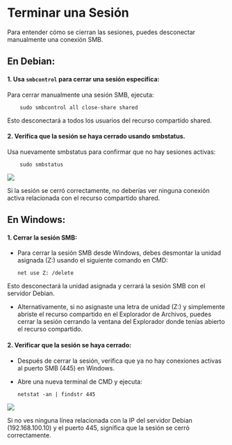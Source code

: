 # Terminar una Sesión
Para entender cómo se cierran las sesiones, puedes desconectar manualmente una conexión SMB.
## En Debian:
#### 1. Usa ``smbcontrol`` para cerrar una sesión específica:
Para cerrar manualmente una sesión SMB, ejecuta:

        sudo smbcontrol all close-share shared
Esto desconectará a todos los usuarios del recurso compartido shared.

#### 2. Verifica que la sesión se haya cerrado usando smbstatus.
Usa nuevamente smbstatus para confirmar que no hay sesiones activas:

        sudo smbstatus

<img src=https://github.com/GandalfTercero/Laboratorio-Modelo-OSI/blob/9161de8d560f819a580a427066aff3ba2d13f0f9/Capa%205/im%C3%A1genes-capa-5/5.13.png>

Si la sesión se cerró correctamente, no deberías ver ninguna conexión activa relacionada con el recurso compartido shared.
## En Windows:
#### 1. Cerrar la sesión SMB:
-  Para cerrar la sesión SMB desde Windows, debes desmontar la unidad asignada (Z:) usando el siguiente comando en CMD:

       net use Z: /delete
  Esto desconectará la unidad asignada y cerrará la sesión SMB con el servidor Debian.
- Alternativamente, si no asignaste una letra de unidad (Z:) y simplemente abriste el recurso compartido en el Explorador de Archivos, puedes cerrar la sesión cerrando la ventana del Explorador donde tenías abierto el recurso compartido.
#### 2. Verificar que la sesión se haya cerrado:
- Después de cerrar la sesión, verifica que ya no hay conexiones activas al puerto SMB (445) en Windows.
- Abre una nueva terminal de CMD y ejecuta:

      netstat -an | findstr 445

<img src=https://github.com/GandalfTercero/Laboratorio-Modelo-OSI/blob/9161de8d560f819a580a427066aff3ba2d13f0f9/Capa%205/im%C3%A1genes-capa-5/5.14.png>

Si no ves ninguna línea relacionada con la IP del servidor Debian (192.168.100.10) y el puerto 445, significa que la sesión se cerró correctamente.


